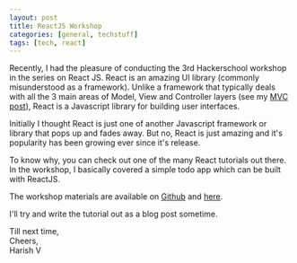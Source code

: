 ```yaml
---
layout: post
title: ReactJS Workshop
categories: [general, techstuff]
tags: [tech, react]
---
```


Recently, I had the pleasure of conducting the 3rd Hackerschool workshop in the series on React JS. React is an amazing UI library (commonly misunderstood as a framework). Unlike a framework that typically deals with all the 3 main areas of Model, View and Controller layers (see my [MVC post](http://harishv7.github.io/tech/general/techstuff/2015/10/02/MVC%20Design%20Pattern.html)), React is a Javascript library for building user interfaces. 

Initially I thought React is just one of another Javascript framework or library that pops up and fades away. But no, React is just amazing and it's popularity has been growing ever since it's release.

To know why, you can check out one of the many React tutorials out there. In the workshop, I basically covered a simple todo app which can be built with ReactJS.

The workshop materials are available on [Github](https://github.com/harishv7/reactjs) and [here](http://harishv7.github.io/reactjs/#/).

I'll try and write the tutorial out as a blog post sometime. <br>

Till next time, <br>
Cheers, <br>
Harish V